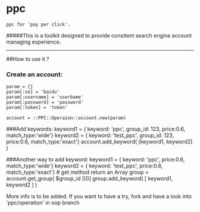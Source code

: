 ppc
===

    ppc for 'pay per click'.
#####This is a toolkit designed to provide consitent search engine account managing experience.

----------
##How to use it ?

### Create an account:
    param = {}
    param[:se] = 'baidu'
    param[:username] = 'userbame'
    param[:password] = 'password'
    param[:token] = 'token'
    
    account = ::PPC::Operaion::account.new(param)

###Add keywords:
    keyword1 = { keyword: 'ppc', group_id: 123, price:0.6, match_type:'wide'}
    keyword2 = { keyword: 'test_ppc', group_id: 123, price:0.6, match_type:'exact'}
    account.add_keyword( [keyword1, keyword2] )
    
###Another way to add keyword:
    keyword1 = { keyword: 'ppc', price:0.6, match_type:'wide'}
    keyword2 = { keyword: 'test_ppc', price:0.6, match_type:'exact'}
    # get method return an Array
    group = account.get_group( $group_id )[0]
    group.add_keyword( [ keyword1, keyword2 ] ) 
    


More info is to be added. If you want to have a try, fork and have a look into 'ppc/operation' in oop branch